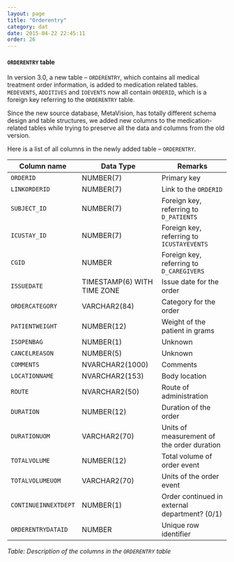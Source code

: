```yaml
---
layout: page
title: "Orderentry"
category: dat
date: 2015-04-22 22:45:11
order: 26
---
```


#### ```ORDERENTRY``` table

In version 3.0, a new table – ```ORDERENTRY```, which contains all medical
treatment order information, is added to medication related tables.
```MEDEVENTS```, ```ADDITIVES``` and ```IOEVENTS``` now all contain ```ORDERID```, which is a foreign key referring to the ```ORDERENTRY``` table. 

Since the new source database, MetaVision, has totally different schema design and table structures, we added new columns to the medication-related tables while trying to preserve all the data and columns from the old version.

Here is a list of all columns in the newly added table – ```ORDERENTRY```.

Column name | Data Type | Remarks
--- | --- | ---
```ORDERID``` | NUMBER(7) | Primary key
```LINKORDERID``` | NUMBER(7) | Link to the ```ORDERID```
```SUBJECT_ID``` | NUMBER(7) | Foreign key, referring to ```D_PATIENTS```
```ICUSTAY_ID``` | NUMBER(7) | Foreign key, referring to ```ICUSTAYEVENTS```
```CGID``` | NUMBER | Foreign key, referring to ```D_CAREGIVERS```
```ISSUEDATE``` | TIMESTAMP(6) WITH TIME ZONE | Issue date for the order
```ORDERCATEGORY``` | VARCHAR2(84) | Category for the order
```PATIENTWEIGHT``` | NUMBER(12) | Weight of the patient in grams
```ISOPENBAG``` | NUMBER(1) | Unknown
```CANCELREASON``` | NUMBER(5) | Unknown
```COMMENTS``` | NVARCHAR2(1000) | Comments
```LOCATIONNAME``` | NVARCHAR2(153) | Body location
```ROUTE``` | NVARCHAR2(50) | Route of administration
```DURATION``` | NUMBER(12) | Duration of the order
```DURATIONUOM``` | VARCHAR2(70) | Units of measurement of the order duration
```TOTALVOLUME``` | NUMBER(12) | Total volume of order event
```TOTALVOLUMEUOM``` | VARCHAR2(70) | Units of the order event
```CONTINUEINNEXTDEPT``` | NUMBER(1) | Order continued in external department? (0/1)
```ORDERENTRYDATAID``` | NUMBER | Unique row identifier

*Table: Description of the columns in the ```ORDERENTRY``` table*